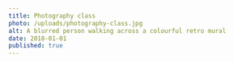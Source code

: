 ```yaml
---
title: Photography class
photo: /uploads/photography-class.jpg
alt: A blurred person walking across a colourful retro mural
date: 2018-01-01
published: true
---
```


